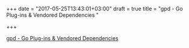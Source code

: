 +++
date = "2017-05-25T13:43:01+03:00"
draft = true
title = "gpd - Go Plug-ins &amp; Vendored Dependencies "

+++

<p><a href="https://t.co/8bj6LgaCdx">gpd - Go Plug-ins &amp; Vendored Dependencies </a></p>
